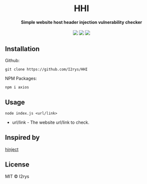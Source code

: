 <h1 align="center">HHI</h1>
<h4 align="center">Simple website host header injection vulnerability checker</h4>
<p align="center">
	<a href="https://github.com/I2rys/HHI/blob/main/LICENSE"><img src="https://img.shields.io/github/license/I2rys/HHI?style=flat-square"></img></a>
	<a href="https://github.com/I2rys/HHI/issues"><img src="https://img.shields.io/github/issues/I2rys/HHI.svg"></img></a>
	<a href="https://nodejs.org/"><img src="https://img.shields.io/badge/-Nodejs-green?style=flat-square&logo=Node.js"></img></a>
</p>


## Installation
Github:

    git clone https://github.com/I2rys/HHI
    
NPM Packages:
```
npm i axios
```

## Usage
```
node index.js <url/link>
```
+ url/link - The website url/link to check.

## Inspired by
[hinject](https://github.com/dwisiswant0/hinject)

## License
MIT © I2rys
